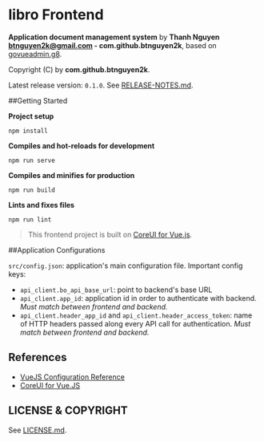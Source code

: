 # libro Frontend

**Application document management system** by **Thanh Nguyen <btnguyen2k@gmail.com> - com.github.btnguyen2k**, based on [govueadmin.g8](https://github.com/btnguyen2k/govueadmin.g8).

Copyright (C) by **com.github.btnguyen2k**.

Latest release version: `0.1.0`. See [RELEASE-NOTES.md](../RELEASE-NOTES.md).

##Getting Started

**Project setup**
```
npm install
```

**Compiles and hot-reloads for development**
```
npm run serve
```

**Compiles and minifies for production**
```
npm run build
```

**Lints and fixes files**
```
npm run lint
```

> This frontend project is built on [CoreUI for Vue.js](https://coreui.io/vue/docs/introduction/).

##Application Configurations

`src/config.json`: application's main configuration file. Important config keys:
- `api_client.bo_api_base_url`: point to backend's base URL
- `api_client.app_id`: application id in order to authenticate with backend. _Must match between frontend and backend._
- `api_client.header_app_id` and `api_client.header_access_token`: name of HTTP headers passed along every API call for authentication. _Must match between frontend and backend._

## References

- [VueJS Configuration Reference](https://cli.vuejs.org/config/)
- [CoreUI for Vue.JS](https://coreui.io/vue/docs/introduction/)

## LICENSE & COPYRIGHT

See [LICENSE.md](../LICENSE.md).
